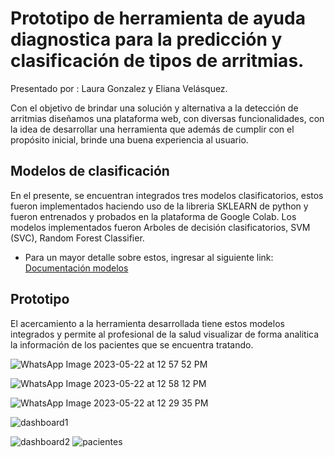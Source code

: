 # Prototipo de herramienta de ayuda diagnostica para la predicción y clasificación de tipos de arritmias. 

Presentado por : Laura Gonzalez y Eliana Velásquez.

Con el objetivo de brindar una solución y alternativa a
la detección de arritmias diseñamos una plataforma web,
con diversas funcionalidades, con la idea de desarrollar una
herramienta que además de cumplir con el propósito inicial,
brinde una buena experiencia al usuario. 

## Modelos de clasificación

En el presente, se encuentran integrados tres modelos clasificatorios, estos fueron implementados haciendo uso de la libreria SKLEARN de python y fueron entrenados y probados en la plataforma de Google Colab. Los modelos implementados fueron Arboles de decisión clasificatorios, SVM (SVC), Random Forest Classifier. 

- Para un mayor detalle sobre estos, ingresar al siguiente link: [Documentación modelos](https://colab.research.google.com/drive/1RjWfPiK7o7AXOcAC_wzBZAU-DUJdMUw6?usp=sharing) 

## Prototipo

El acercamiento a la herramienta desarrollada tiene estos modelos integrados y permite al profesional de la salud visualizar de forma analitica la información de los pacientes que se encuentra tratando.

![WhatsApp Image 2023-05-22 at 12 57 52 PM](https://github.com/MeerVelasquez/ECGpt/assets/103125856/320e0b7e-8dc5-4cb8-a8e8-fb8a09f65c99)

![WhatsApp Image 2023-05-22 at 12 58 12 PM](https://github.com/MeerVelasquez/ECGpt/assets/103125856/5e01ea64-4e48-4b2c-8fd4-ced86b4e18c6)

![WhatsApp Image 2023-05-22 at 12 29 35 PM](https://github.com/MeerVelasquez/ECGpt/assets/103125856/f3eef9af-b0ec-48a3-b21b-4fcc1279a292)


![dashboard1](https://github.com/MeerVelasquez/ECGpt/assets/103125856/6bc9ad29-72e3-4eae-8600-9ea57d5c6e81)

![dashboard2](https://github.com/MeerVelasquez/ECGpt/assets/103125856/729e093a-2f71-4dd9-a420-0cb687afc6d6)
![pacientes](https://github.com/MeerVelasquez/ECGpt/assets/103125856/87c07084-91e0-4c3b-9f33-3ea3d79d72e9)
